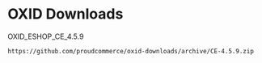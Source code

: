 OXID Downloads
==============

OXID_ESHOP_CE_4.5.9

	https://github.com/proudcommerce/oxid-downloads/archive/CE-4.5.9.zip
